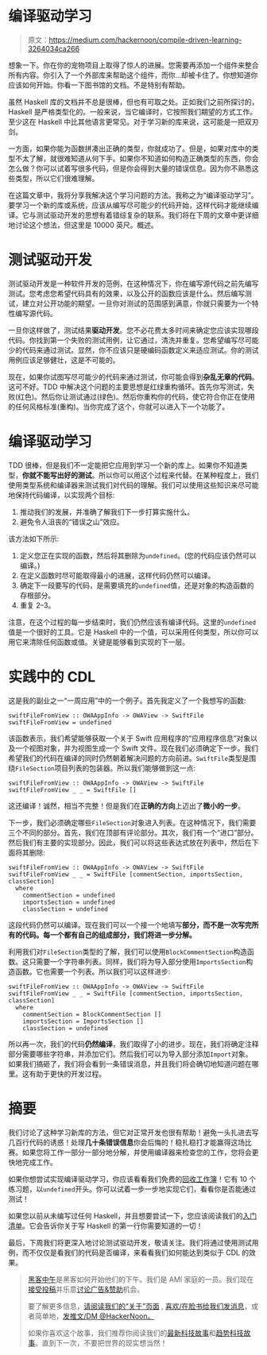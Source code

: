 # 编译驱动学习

> 原文：<https://medium.com/hackernoon/compile-driven-learning-3264034ca266>

想象一下。你在你的宠物项目上取得了惊人的进展。您需要再添加一个组件来整合所有内容。你引入了一个外部库来帮助这个组件，而你…却被卡住了。你想知道你应该如何开始。你看一下图书馆的文档。不是特别有帮助。

虽然 Haskell 库的文档并不总是很棒，但也有可取之处。正如我们之前所探讨的，Haskell 是严格类型化的。一般来说，当它编译时，它按照我们期望的方式工作。至少这在 Haskell 中比其他语言更常见。对于学习新的库来说，这可能是一把双刃剑。

一方面，如果你能为函数拼凑出正确的类型，你就成功了。但是，如果对库中的类型不太了解，就很难知道从何下手。如果你不知道如何构造正确类型的东西，你会怎么做？你可以试着写很多代码，但是你会得到大量的错误信息。因为你不熟悉这些类型，所以它们很难理解。

在这篇文章中，我将分享我解决这个学习问题的方法。我称之为“编译驱动学习”。要学习一个新的库或系统，应该从编写尽可能少的代码开始，这样代码才能继续编译。它与测试驱动开发的思想有着错综复杂的联系。我们将在下周的文章中更详细地讨论这个想法，但这里是 10000 英尺。概述。

# 测试驱动开发

测试驱动开发是一种软件开发的范例，在这种情况下，你在编写源代码之前先编写测试。您考虑您希望代码具有的效果，以及公开的函数应该是什么。然后编写测试，建立对公开功能的期望。一旦你对测试的范围感到满意，你就只需要为一个特性编写源代码。

一旦你这样做了，测试结果**驱动开发**。您不必花费太多时间来确定您应该实现哪段代码。你找到第一个失败的测试用例，让它通过，清洗并重复。您希望编写尽可能少的代码来通过测试。显然，你不应该只是硬编码函数定义来适应测试。你的测试用例应该足够健壮，这是不可能的。

现在，如果你试图写尽可能少的代码来通过测试，你可能会得到**杂乱无章的代码**。这可不好。TDD 中解决这个问题的主要思想是红绿重构循环。首先你写测试，失败(红色)。然后你让测试通过(绿色)。然后你重构你的代码，使它符合你正在使用的任何风格标准(重构)。当你完成了这个，你就可以进入下一个功能了。

# 编译驱动学习

TDD 很棒，但是我们不一定能把它应用到学习一个新的库上。如果你不知道类型，**你就不能写出好的测试**。所以你可以用这个过程来代替。在某种程度上，我们使用类型系统和编译器来测试我们对代码的理解。我们可以使用这些知识来尽可能地保持代码编译，以实现两个目标:

1.  推动我们的发展，并准确了解我们下一步打算实施什么。
2.  避免令人沮丧的“错误之山”效应。

该方法如下所示:

1.  定义您正在实现的函数，然后将其删除为`undefined`。(您的代码应该仍然可以编译。)
2.  在定义函数时尽可能取得最小的进展，这样代码仍然可以编译。
3.  确定下一段要写的代码，是需要填充的`undefined`值，还是对象的构造函数的存根部分。
4.  重复 2–3。

注意，在这个过程的每一步结束时，我们仍然应该有编译代码。这里的`undefined`值是一个很好的工具。它是 Haskell 中的一个值，可以采用任何类型，所以你可以用它来清除任何函数或值。关键是能够看到实现的下一层。

# 实践中的 CDL

这是我的副业之一“一周应用”中的一个例子。首先我定义了一个我想写的函数:

```
swiftFileFromView :: OWAAppInfo -> OWAView -> SwiftFile
swiftFileFromView = undefined
```

该函数表示，我们希望能够获取一个关于 Swift 应用程序的“应用程序信息”对象以及一个视图对象，并为视图生成一个 Swift 文件。现在我们必须确定下一步。我们希望我们的代码在编译的同时仍然朝着解决问题的方向前进。`SwiftFile`类型是围绕`FileSection`项目列表的包装器。所以我们能够做到这一点:

```
swiftFileFromView :: OWAAppInfo -> OWAView -> SwiftFile
swiftFileFromView _ _ = SwiftFile []
```

这还编译！诚然，相当不完整！但是我们在**正确的方向**上迈出了**微小的一步**。

下一步，我们必须确定哪些`FileSection`对象进入列表。在这种情况下，我们需要三个不同的部分。首先，我们在顶部有评论部分。其次，我们有一个“进口”部分。然后我们有主要的实现部分。因此，我们可以将这些表达式放在列表中，然后在下面将其删除:

```
swiftFileFromView :: OWAAppInfo -> OWAView -> SwiftFile
swiftFileFromView _ _ = SwiftFile [commentSection, importsSection, classSection]
  where
    commentSection = undefined
    importsSection = undefined
    classSection = undefined
```

这段代码仍然可以编译。现在我们可以一个接一个地填写**部分，而不是一次写完所有的代码。每一个都有自己的组成部分，我们将进一步分解。**

利用我们对`FileSection`类型的了解，我们可以使用`BlockCommentSection`构造函数。这只需要一个字符串列表。同样，我们将为导入部分使用`ImportsSection`构造函数。它也需要一个列表。所以我们可以这样进步:

```
swiftFileFromView :: OWAAppInfo -> OWAView -> SwiftFile
swiftFileFromView _ _ = SwiftFile [commentSection, importsSection, classSection]
  where
    commentSection = BlockCommentSection []
    importsSection = ImportsSection []
    classSection = undefined
```

所以再一次，我们的代码**仍然编译**，我们取得了小的进步。现在，我们将确定注释部分需要哪些字符串，并添加它们。然后我们可以为导入部分添加`Import`对象。如果我们搞砸了，我们将会看到一条错误消息，并且我们将会确切地知道问题在哪里。这有助于更快的开发过程。

# 摘要

我们讨论了这种学习新库的方法，但它对正常开发也很有帮助！避免一头扎进去写几百行代码的诱惑！处理**几十条错误信息**你会后悔的！稳扎稳打才能赢得这场比赛。如果您将工作一部分一部分地分解，并使用编译器来检查您的工作，您将会更快地完成工作。

如果你想尝试实现编译驱动学习，你应该看看我们免费的[回收工作簿](https://www.mmhaskell.com/workbook)！它有 10 个练习题，以`undefined`开头。你可以试着一步一步地实现它们，看看你是否能通过测试！

如果您以前从未编写过任何 Haskell，并且想要尝试一下，您应该阅读我们的[入门清单](https://www.mmhaskell.com/checklist)。它会告诉你关于写 Haskell 的第一行你需要知道的一切！

最后，下周我们将更深入地讨论测试驱动开发，敬请关注。我们将通过使用测试用例，而不仅仅是看我们的代码是否编译，来看看我们如何能达到类似于 CDL 的效果。

> [黑客中午](http://bit.ly/Hackernoon)是黑客如何开始他们的下午。我们是 AMI 家庭的一员。我们现在[接受投稿](http://bit.ly/hackernoonsubmission)并乐意[讨论广告&赞助](mailto:partners@amipublications.com)机会。
> 
> 要了解更多信息，[请阅读我们的“关于”页面](https://goo.gl/4ofytp) , [喜欢/在脸书给我们发消息](http://bit.ly/HackernoonFB)，或者简单地，[发推文/DM @HackerNoon。](https://goo.gl/k7XYbx)
> 
> 如果你喜欢这个故事，我们推荐你阅读我们的[最新科技故事](http://bit.ly/hackernoonlatestt)和[趋势科技故事](https://hackernoon.com/trending)。直到下一次，不要把世界的现实想当然！